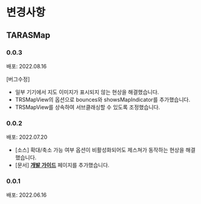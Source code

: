 # 변경사항

## TARASMap

### 0.0.3
배포: 2022.08.16

[버그수정]
- 일부 기기에서 지도 이미지가 표시되지 않는 현상을 해결했습니다.
- TRSMapView의 옵션으로 bounces와 showsMapIndicator를 추가했습니다.
- TRSMapView를 상속하여 서브클래싱할 수 있도록 조정했습니다.

### 0.0.2
배포: 2022.07.20
- [소스] 확대/축소 가능 여부 옵션이 비활성화되어도 제스쳐가 동작하는 현상을 해결했습니다.
- [문서] [**개발 가이드**](https://twinnylab.github.io/ios/framework/documentation/tarasmap/developmentguide) 페이지를 추가했습니다.

### 0.0.1
배포: 2022.06.16
